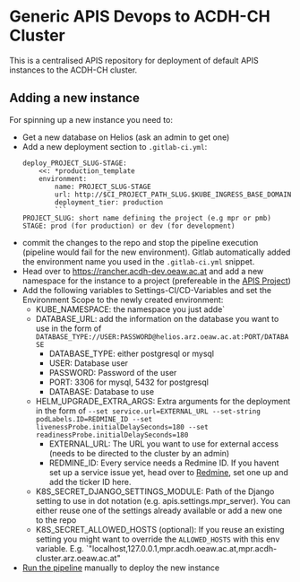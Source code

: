 # Generic APIS Devops to ACDH-CH Cluster
This is a centralised APIS repository for deployment of default APIS instances to the ACDH-CH cluster.

## Adding a new instance
For spinning up a new instance you need to:
* Get a new database on Helios (ask an admin to get one)
* Add a new deployment section to `.gitlab-ci.yml`:
    ```
    deploy_PROJECT_SLUG-STAGE:
        <<: *production_template
        environment:
            name: PROJECT_SLUG-STAGE
            url: http://$CI_PROJECT_PATH_SLUG.$KUBE_INGRESS_BASE_DOMAIN
            deployment_tier: production
            ```
    PROJECT_SLUG: short name defining the project (e.g mpr or pmb)
    STAGE: prod (for production) or dev (for development)
* commit the changes to the repo and stop the pipeline execution (pipeline would fail for the new environment). Gitlab automatically added the environment name you used in the `.gitlab-ci.yml` snippet.
* Head over to https://rancher.acdh-dev.oeaw.ac.at and add a new namespace for the instance to a project (prefereable in the [APIS Project](https://rancher.acdh-dev.oeaw.ac.at/p/c-zdbh8:p-d4v6m/ns))
* Add the following variables to Settings-CI/CD-Variables and set the Environment Scope to the newly created environment:
    - KUBE_NAMESPACE: the namespace you just adde`
    - DATABASE_URL: add the information on the database you want to use in the form of `DATABASE_TYPE://USER:PASSWORD@helios.arz.oeaw.ac.at:PORT/DATABASE`
        - DATABASE_TYPE: either postgresql or mysql
        - USER: Database user
        - PASSWORD: Password of the user
        - PORT: 3306 for mysql, 5432 for postgresql
        - DATABASE: Database to use
    - HELM_UPGRADE_EXTRA_ARGS: Extra arguments for the deployment in the form of `--set service.url=EXTERNAL_URL --set-string podLabels.ID=REDMINE_ID --set livenessProbe.initialDelaySeconds=180 --set readinessProbe.initialDelaySeconds=180`
        - EXTERNAL_URL: The URL you want to use for external access (needs to be directed to the cluster by an admin)
        - REDMINE_ID: Every service needs a Redmine ID. If you havent set up a service issue yet, head over to [Redmine](https://redmine.acdh.oeaw.ac.at/), set one up and add the ticker ID here.
    - K8S_SECRET_DJANGO_SETTINGS_MODULE: Path of the Django setting to use in dot notation (e.g. apis.settings.mpr_server). You can either reuse one of the settings already available or add a new one to the repo
    - K8S_SECRET_ALLOWED_HOSTS (optional): If you reuse an existing setting you might want to override the `ALLOWED_HOSTS` with this env variable. E.g. `"localhost,127.0.0.1,mpr.acdh.oeaw.ac.at,mpr.acdh-cluster.arz.oeaw.ac.at"
* [Run the pipeline](https://gitlab.com/acdh-oeaw/apis/apis-devops/-/pipelines/new) manually to deploy the new instance